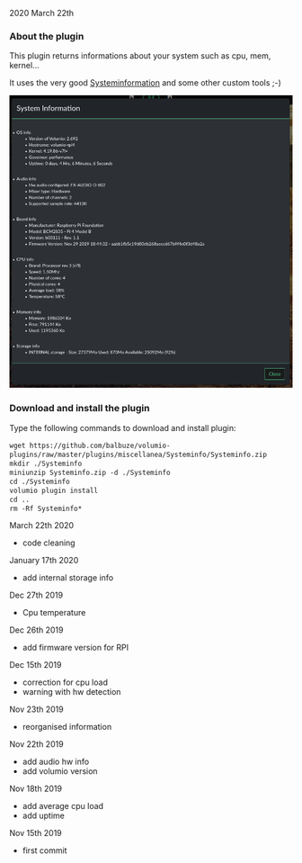2020 March 22th

###  About the plugin

This plugin returns informations about your system such as cpu, mem, kernel...

It uses the very good [Systeminformation](https://systeminformation.io/) and some other custom tools ;-)

![Alt text](Systeminfo.png?raw=true "Systeminfos window")


###  Download and install the plugin

Type the following commands to download and install plugin:

```
wget https://github.com/balbuze/volumio-plugins/raw/master/plugins/miscellanea/Systeminfo/Systeminfo.zip
mkdir ./Systeminfo
miniunzip Systeminfo.zip -d ./Systeminfo
cd ./Systeminfo
volumio plugin install
cd ..
rm -Rf Systeminfo*
```
March 22th 2020

- code cleaning

January 17th 2020

- add internal storage info

Dec 27th 2019

- Cpu temperature

Dec 26th 2019

- add firmware version for RPI

Dec 15th 2019

- correction for cpu load
- warning with hw detection

Nov 23th 2019

- reorganised information

Nov 22th 2019

- add audio hw info
- add volumio version

Nov 18th 2019

- add average cpu load
- add uptime

Nov 15th 2019

- first commit
